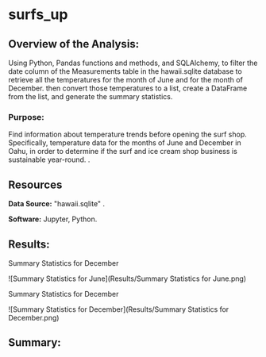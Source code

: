 # surfs_up

## Overview of the Analysis:
Using Python, Pandas functions and methods, and SQLAlchemy, to filter the date column of the Measurements table in the hawaii.sqlite database to retrieve all the temperatures for the month of June and for the month of December. then convert those temperatures to a list, create a DataFrame from the list, and generate the summary statistics. 

### Purpose:
Find information about temperature trends before opening the surf shop. Specifically, temperature data for the months of June and December in Oahu, in order to determine if the surf and ice cream shop business is sustainable year-round.
.

## Resources

**Data Source:** "hawaii.sqlite" .

**Software:** Jupyter, Python.

## Results:

Summary Statistics for December

![Summary Statistics for June](Results/Summary Statistics for June.png)	

Summary Statistics for December

![Summary Statistics for December](Results/Summary Statistics for December.png)

## Summary:
